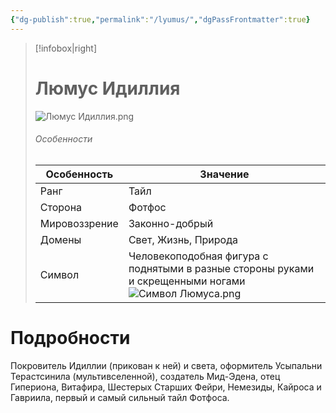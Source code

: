 ```yaml
---
{"dg-publish":true,"permalink":"/lyumus/","dgPassFrontmatter":true}
---
```


> [!infobox|right]
> # Люмус Идиллия
> ![Люмус Идиллия.png](/img/user/%D0%98%D0%B7%D0%BE%D0%B1%D1%80%D0%B0%D0%B6%D0%B5%D0%BD%D0%B8%D1%8F/%D0%9B%D1%8E%D0%BC%D1%83%D1%81%20%D0%98%D0%B4%D0%B8%D0%BB%D0%BB%D0%B8%D1%8F.png)
> ###### Особенности
> | Особенность | Значение |
> | ---- | ---- |
> | Ранг |Тайл |
> | Сторона | Фотфос|
> | Мировоззрение | Законно-добрый |
> | Домены |Свет, Жизнь, Природа|
> |Символ| Человекоподобная фигура с поднятыми в разные стороны руками и скрещенными ногами ![Символ Люмуса.png](/img/user/%D0%98%D0%B7%D0%BE%D0%B1%D1%80%D0%B0%D0%B6%D0%B5%D0%BD%D0%B8%D1%8F/%D0%A1%D0%B8%D0%BC%D0%B2%D0%BE%D0%BB%20%D0%9B%D1%8E%D0%BC%D1%83%D1%81%D0%B0.png)|

# Подробности

Покровитель Идиллии (прикован к ней) и света, оформитель Усыпальни Терастсинила (мультивселенной), создатель Мид-Эдена, отец Гипериона, Витафира, Шестерых Старших Фейри, Немезиды, Кайроса и Гавриила, первый и самый сильный тайл Фотфоса.
